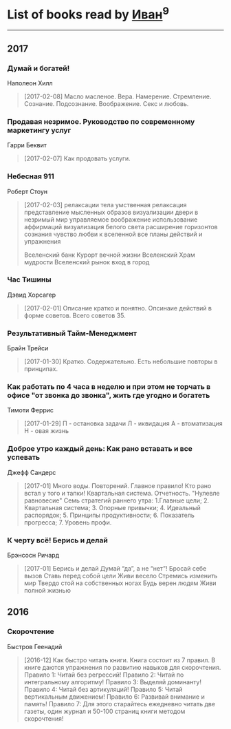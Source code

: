 # List of books read by [Иван](https://plus.google.com/111223381196748176136)<sup>9</sup>
---

## 2017

### Думай и богатей!
Наполеон Хилл
> [2017-02-08] Масло масленое. Вера. Намерение. Стремление. Сознание. Подсознание. Воображение. Секс и любовь.


### Продавая незримое. Руководство по современному маркетингу услуг
Гарри Беквит
> [2017-02-07] Как продовать услуги.


### Небесная 911
Роберт Стоун
> [2017-02-03] релаксации тела
> умственная релаксация
> представление мысленных образов
> визуализации двери в незримый мир
> управляемое воображение
> использование аффирмаций
> визуализация белого света
> расширение горизонтов сознания
> чувство любви к вселенной
> все планы действий и упражнения
> 
> Вселенский банк
> Курорт вечной жизни
> Вселенский Храм мудрости
> Вселенский рынок
> вход в город


### Час Тишины
Дэвид Хорсагер
> [2017-02-01] Описание кратко и понятно. Опсинаие действий в форме советов. Всего советов 35.


### Результативный Тайм-Менеджмент
Брайн Трейси
> [2017-01-30] Кратко. Содержательно. Есть небольшие повторы в принципах.


### Как работать по 4 часа в неделю и при этом не торчать в офисе "от звонка до звонка", жить где угодно и богатеть
Тимоти Феррис
> [2017-01-29] П - остановка задачи
> Л - иквидация
> А - втоматизация
> Н - овая жизнь


### Доброе утро каждый день: Как рано вставать и все успевать
Джефф Сандерс
> [2017-01] Много воды. Повторений. Главное правило! Кто рано встал у того и тапки! Квартальная система. Отчетность. "Нулевле равновесие" Семь стратегий раннего утра: 1.Главные цели; 2. Квартальная система; 3. Опорные привычки; 4. Идеальный распорядок; 5. Принципы продуктивности; 6. Показатель прогресса; 7. Уровень профи.


### К черту всё! Берись и делай
Брэнсосн Ричард
> [2017-01] Берись и делай
> Думай “да”, а не “нет”!
> Бросай себе вызов
> Ставь перед собой цели
> Живи весело
> Стремись изменить мир
> Твердо стой на собственных ногах
> Будь верен людям
> Живи полной жизнью



## 2016

### Скорочтение
Быстров Геенадий
> [2016-12] Как быстро читать книги. Книга состоит из 7 правил. В книге даются упражнения по развитию навыков для скорочтения. Правило 1: Читай без регрессий! Правило 2: Читай по интегральному алгоритму! Правило 3: Выделяй доминанту! Правило 4: Читай без артикуляций! Правило 5: Читай вертикальным движением! Правило 6: Развивай внимание и память! Правило 7: Для этого старайтесь ежедневно читать две газеты, один журнал и 50-100 страниц книги методом скорочтения!



